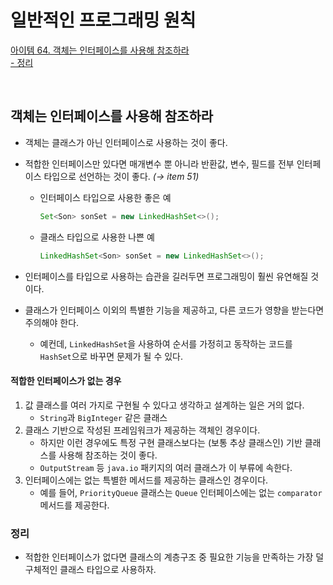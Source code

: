 # 일반적인 프로그래밍 원칙

[아이템 64. 객체는 인터페이스를 사용해 참조하라](#객체는-인터페이스를-사용해-참조하라)  
[- 정리](#정리)  

<br>

## 객체는 인터페이스를 사용해 참조하라
- 객체는 클래스가 아닌 인터페이스로 사용하는 것이 좋다. 
- 적합한 인터페이스만 있다면 매개변수 뿐 아니라 반환값, 변수, 필드를 전부 인터페이스 타입으로 선언하는 것이 좋다. _(→ item 51)_ 

  - 인터페이스 타입으로 사용한 좋은 예
    ```java
    Set<Son> sonSet = new LinkedHashSet<>();
    ```

  - 클래스 타입으로 사용한 나쁜 예
    ```java
    LinkedHashSet<Son> sonSet = new LinkedHashSet<>();
    ```

- 인터페이스를 타입으로 사용하는 습관을 길러두면 프로그래밍이 훨씬 유연해질 것이다.

- 클래스가 인터페이스 이외의 특별한 기능을 제공하고, 다른 코드가 영향을 받는다면 주의해야 한다.
  - 예컨데, `LinkedHashSet`을 사용하여 순서를 가정히고 동작하는 코드를 `HashSet`으로 바꾸면 문제가 될 수 있다.


#### 적합한 인터페이스가 없는 경우
1. 값 클래스를 여러 가지로 구현될 수 있다고 생각하고 설계하는 일은 거의 없다.
   - `String`과 `BigInteger` 같은 클래스
2. 클래스 기반으로 작성된 프레임워크가 제공하는 객체인 경우이다.
   - 하지만 이런 경우에도 특정 구현 클래스보다는 (보통 추상 클래스인) 기반 클래스를 사용해 참조하는 것이 좋다.
   - `OutputStream` 등 `java.io` 패키지의 여러 클래스가 이 부류에 속한다.
3. 인터페이스에는 없는 특별한 메서드를 제공하는 클래스인 경우이다.
   - 예를 들어, `PriorityQueue` 클래스는 `Queue` 인터페이스에는 없는 `comparator` 메서드를 제공한다.


### 정리
- 적합한 인터페이스가 없다면 클래스의 계층구조 중 필요한 기능을 만족하는 가장 덜 구체적인 클래스 타입으로 사용하자.